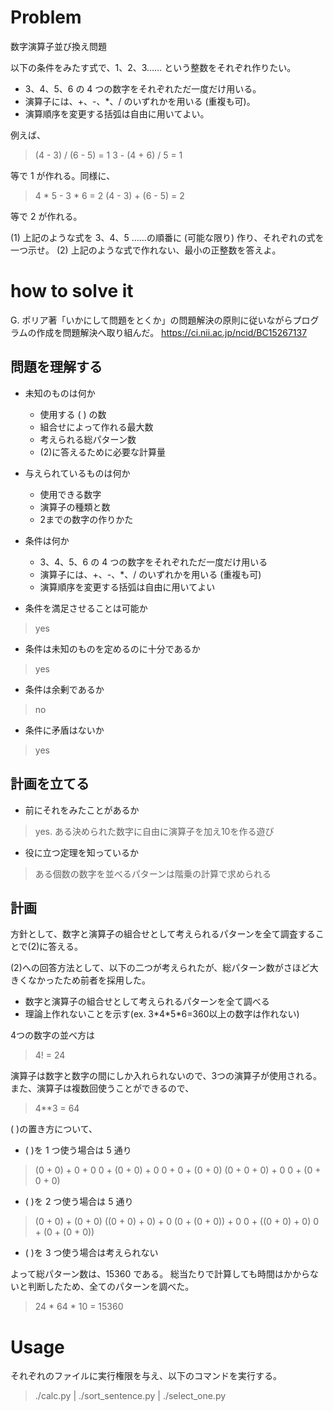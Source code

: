 # Problem

数字演算子並び換え問題

以下の条件をみたす式で、1、2、3…… という整数をそれぞれ作りたい。
- 3、4、5、6 の 4 つの数字をそれぞれただ一度だけ用いる。
- 演算子には、+、-、*、/ のいずれかを用いる (重複も可)。
- 演算順序を変更する括弧は自由に用いてよい。
 
例えば、

>(4 - 3) / (6 - 5) = 1
>3 - (4 + 6) / 5 = 1

等で 1 が作れる。同様に、

>4 * 5 - 3 * 6 = 2
>(4 - 3) + (6 - 5) = 2

等で 2 が作れる。
 
(1) 上記のような式を 3、4、5 ……の順番に (可能な限り) 作り、それぞれの式を一つ示せ。
(2) 上記のような式で作れない、最小の正整数を答えよ。

# how to solve it
G. ポリア著「いかにして問題をとくか」の問題解決の原則に従いながらプログラムの作成を問題解決へ取り組んだ。
https://ci.nii.ac.jp/ncid/BC15267137

## 問題を理解する
- 未知のものは何か
  - 使用する ( ) の数
  - 組合せによって作れる最大数
  - 考えられる総パターン数
  - (2)に答えるために必要な計算量
  
- 与えられているものは何か
  - 使用できる数字
  - 演算子の種類と数
  - 2までの数字の作りかた
- 条件は何か
  - 3、4、5、6 の 4 つの数字をそれぞれただ一度だけ用いる
  - 演算子には、+、-、*、/ のいずれかを用いる (重複も可)
  - 演算順序を変更する括弧は自由に用いてよい

- 条件を満足させることは可能か
> yes
- 条件は未知のものを定めるのに十分であるか
> yes
- 条件は余剰であるか
> no
- 条件に矛盾はないか
> yes

## 計画を立てる
- 前にそれをみたことがあるか
> yes. ある決められた数字に自由に演算子を加え10を作る遊び
- 役に立つ定理を知っているか
> ある個数の数字を並べるパターンは階乗の計算で求められる

## 計画
方針として、数字と演算子の組合せとして考えられるパターンを全て調査することで(2)に答える。

(2)への回答方法として、以下の二つが考えられたが、総パターン数がさほど大きくなかったため前者を採用した。
- 数字と演算子の組合せとして考えられるパターンを全て調べる
- 理論上作れないことを示す(ex. 3\*4\*5\*6=360以上の数字は作れない)

4つの数字の並べ方は
>4! = 24

演算子は数字と数字の間にしか入れられないので、3つの演算子が使用される。また、演算子は複数回使うことができるので、
> 4**3 = 64

( )の置き方について、
- ( )を 1 つ使う場合は 5 通り
> (0 + 0) + 0 + 0
> 0 + (0 + 0) + 0
> 0 + 0 + (0 + 0)
> (0 + 0 + 0) + 0
> 0 + (0 + 0 + 0)

- ( )を 2 つ使う場合は 5 通り
> (0 + 0) + (0 + 0)
> ((0 + 0) + 0) + 0
> (0 + (0 + 0)) + 0
> 0 + ((0 + 0) + 0)
> 0 + (0 + (0 + 0))

- ( )を 3 つ使う場合は考えられない

よって総パターン数は、15360 である。
総当たりで計算しても時間はかからないと判断したため、全てのパターンを調べた。
> 24 * 64 * 10 = 15360


# Usage

それぞれのファイルに実行権限を与え、以下のコマンドを実行する。

> ./calc.py | ./sort_sentence.py | ./select_one.py

